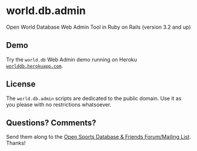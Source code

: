 world.db.admin
==============

Open World Database Web Admin Tool in Ruby on Rails (version 3.2 and up)


## Demo

Try the `world.db` Web Admin demo running
on Heroku [`worlddb.herokuapp.com`](http://worlddb.herokuapp.com).


## License

The `world.db.admin` scripts are dedicated to the public domain.
Use it as you please with no restrictions whatsoever.

## Questions? Comments?

Send them along to the [Open Sports Database & Friends Forum/Mailing List](http://groups.google.com/group/opensport). Thanks!